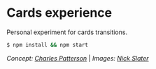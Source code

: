 # Cards experience
Personal experiment for cards transitions.
```sh
$ npm install && npm start
```

*Concept: [Charles Patterson](https://dribbble.com/CharlesPatterson)* | *Images: [Nick Slater](https://dribbble.com/slaterdesign)*

